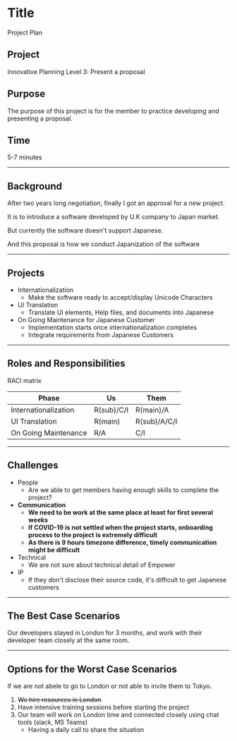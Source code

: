 # Title
  
Project Plan
  
## Project
  
Innovative Planning Level 3: Present a proposal

## Purpose
  
The purpose of this project is for the member to practice developing and presenting a proposal.
  
## Time

5-7 minutes
  
---
  
## Background
  
After two years long negotiation, finally I got an approval for a new project.
  
It is to introduce a software developed by U.K company to Japan market.
  
But currently the software doesn't support Japanese.
  
And this proposal is how we conduct Japanization of the software
  
---
  
## Projects
  
- Internationalization
    - Make the software ready to accept/display Unicode Characters
- UI Translation
    - Translate UI elements, Help files, and documents into Japanese
- On Going Maintenance for Japanese Customer
    - Implementation starts once internationalization completes
    - Integrate requirements from Japanese Customers
  
---
  
## Roles and Responsibilities
  
RACI matrix
  
|Phase               |Us        |Them        |
|--------------------|----------|------------|
|Internationalization|R(sub)/C/I|R(main)/A   |
|UI Translation      |R(main)   |R(sub)/A/C/I|
|On Going Maintenance|R/A       |C/I         |
  
---
  
## Challenges
  
- People
    - Are we able to get members having enough skills to complete the project?
- **Communication**
    - **We need to be work at the same place at least for first several weeks**
    - **If COVID-19 is not settled when the project starts, onboarding process to the project is extremely difficult**
    - **As there is 9 hours timezone difference, timely communication might be difficult**
- Technical
    - We are not sure about technical detail of Empower
- IP
    - If they don't disclose their source code, it's difficult to get Japanese customers
  
---
  
## The Best Case Scenarios
  
Our developers stayed in London for 3 months, and work with their developer team closely at the same room.
  
---
  
## Options for the Worst Case Scenarios
  
If we are not abele to go to London or not able to invite them to Tokyo.
  
1. ~~We hire resources in London~~
1. Have intensive training sessions before starting the project
1. Our team will work on London time and connected closely using chat tools (slack, MS Teams)
    - Having a daily call to share the situation
